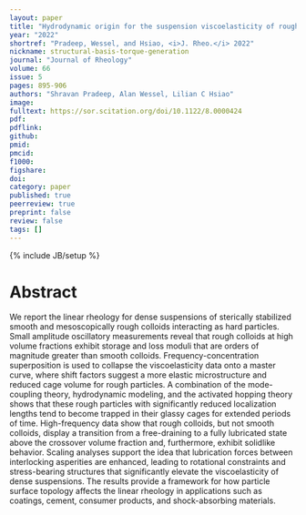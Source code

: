 ```yaml
---
layout: paper
title: "Hydrodynamic origin for the suspension viscoelasticity of rough colloids"
year: "2022"
shortref: "Pradeep, Wessel, and Hsiao, <i>J. Rheo.</i> 2022"
nickname: structural-basis-torque-generation
journal: "Journal of Rheology"
volume: 66
issue: 5
pages: 895-906
authors: "Shravan Pradeep, Alan Wessel, Lilian C Hsiao"
image: 
fulltext: https://sor.scitation.org/doi/10.1122/8.0000424
pdf: 
pdflink: 
github: 
pmid: 
pmcid: 
f1000: 
figshare: 
doi: 
category: paper
published: true
peerreview: true
preprint: false
review: false
tags: []
---
```

{% include JB/setup %}

# Abstract 

We report the linear rheology for dense suspensions of sterically stabilized smooth and mesoscopically rough colloids interacting as hard particles. Small amplitude oscillatory measurements reveal that rough colloids at high volume fractions exhibit storage and loss moduli that are orders of magnitude greater than smooth colloids. Frequency-concentration superposition is used to collapse the viscoelasticity data onto a master curve, where shift factors suggest a more elastic microstructure and reduced cage volume for rough particles. A combination of the mode-coupling theory, hydrodynamic modeling, and the activated hopping theory shows that these rough particles with significantly reduced localization lengths tend to become trapped in their glassy cages for extended periods of time. High-frequency data show that rough colloids, but not smooth colloids, display a transition from a free-draining to a fully lubricated state above the crossover volume fraction and, furthermore, exhibit solidlike behavior. Scaling analyses support the idea that lubrication forces between interlocking asperities are enhanced, leading to rotational constraints and stress-bearing structures that significantly elevate the viscoelasticity of dense suspensions. The results provide a framework for how particle surface topology affects the linear rheology in applications such as coatings, cement, consumer products, and shock-absorbing materials.